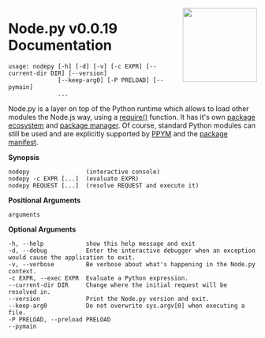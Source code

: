 <img src="https://i.imgur.com/IfmOKFI.png" align="right" width="150px"></img>

# Node.py v0.0.19 Documentation

```
usage: nodepy [-h] [-d] [-v] [-c EXPR] [--current-dir DIR] [--version]
              [--keep-arg0] [-P PRELOAD] [--pymain]
              ...
```

Node.py is a layer on top of the Python runtime which allows to load other
modules the Node.js way, using a [require()][require] function. It has it's own
[package ecosystem][ppym.org] and [package manager][PPYM]. Of course, standard
Python modules can still be used and are explicitly supported by [PPYM][] and
the [package manifest][].

  [require]: require
  [ppym]: https://github.com/nodepy/ppym
  [ppym.org]: https://ppym.org
  [package manifest]: ppym/package-manifest

__Synopsis__

    nodepy                (interactive console)
    nodepy -c EXPR [...]  (evaluate EXPR)
    nodepy REQUEST [...]  (resolve REQUEST and execute it)

__Positional Arguments__

    arguments

__Optional Arguments__

    -h, --help            show this help message and exit
    -d, --debug           Enter the interactive debugger when an exception would cause the application to exit.
    -v, --verbose         Be verbose about what's happening in the Node.py context.
    -c EXPR, --exec EXPR  Evaluate a Python expression.
    --current-dir DIR     Change where the initial request will be resolved in.
    --version             Print the Node.py version and exit.
    --keep-arg0           Do not overwrite sys.argv[0] when executing a file.
    -P PRELOAD, --preload PRELOAD
    --pymain
